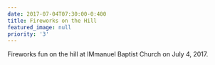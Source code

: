 ```yaml
---
date: 2017-07-04T07:30:00-0:400
title: Fireworks on the Hill
featured_image: null
priority: '3'
---
```

Fireworks fun on the hill at IMmanuel Baptist Church on July 4, 2017.
